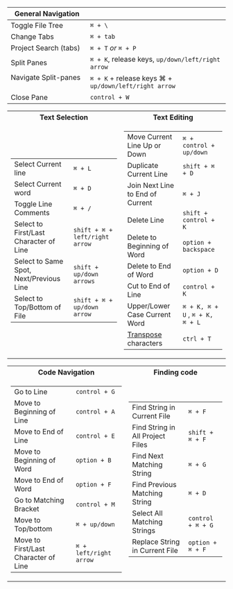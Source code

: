 |General Navigation||
|--|--|
|Toggle File Tree|`⌘ + \` |
|Change Tabs|`⌘ + tab`|
|Project Search (tabs)| `⌘ + T` *or* `⌘ + P` |
|Split Panes|`⌘ + K`, release keys, `up/down/left/right arrow`|
|Navigate Split-panes ‎ ‎ ‎ ‎ ‎ ‎ ‎ ‎ ‎ ‎ ‎ ‎‎|`⌘ + K` + release keys ⌘ + `up/down/left/right arrow`|
|Close Pane|`control + W`|


<table>
<tr><th>Text Selection</th><th>Text Editing</th></tr>
<tr><td>

|||
|--|--|
|Select Current line|`⌘ + L`|
|Select Current word|`⌘ + D`|
|Toggle Line Comments|`⌘ + /`|
|Select to First/Last Character of Line|`shift + ⌘ + left/right arrow`|
|Select to Same Spot, Next/Previous Line ‎ ‎|`shift + up/down arrows`|
|Select to Top/Bottom of File|`shift + ⌘ + up/down arrow`|


</td><td>

|||
|--|--|
|Move Current Line Up or Down|`⌘ + control + up/down`|
|Duplicate Current Line|`shift + ⌘ + D`|
|Join Next Line to End of Current ‎ ‎ ‎ ‎ ‎ ‎ ‎ ‎ ‎ ‎ ‎|`⌘ + J`|
|Delete Line|`shift + control + K`|
|Delete to Beginning of Word|`option + backspace`|
|Delete to End of Word|`option + D`|
|Cut to End of Line|`control + K`|
|Upper/Lower Case Current Word|`⌘ + K, ⌘ + U` , `⌘ + K, ⌘ + L`|
|[Transpose](https://discuss.atom.io/t/why-do-we-need-feature-like-transpose-character/18090) characters |`ctrl + T`|

</td></tr> </table>

<table>
<tr><th>Code Navigation</th><th>Finding code</th></tr>
<tr><td>

|||
|--|--|
|Go to Line|`control + G`|
|Move to Beginning of Line|`control + A`|
|Move to End of Line| `control + E`|
|Move to Beginning of Word|`option + B`|
|Move to End of Word|`option + F`|
|Go to Matching Bracket|`control + M`|
|Move to Top/bottom|`⌘ + up/down`|
|Move to First/Last Character of Line ‎ ‎ ‎|`⌘ + left/right arrow`|

</td><td>

|||
|--|--|
|Find String in Current File|`⌘ + F`|
|Find String in All Project Files|`shift + ⌘ + F`|
|Find Next Matching String|`⌘ + G`|
|Find Previous Matching String ‎ ‎ ‎ ‎ ‎ ‎ ‎ ‎ ‎ ‎ ‎ ‎ ‎ ‎ ‎|`⌘ + D`|
|Select All Matching Strings|`control + ⌘ + G`|
|Replace String in Current File|`option + ⌘ + F`|

</td></tr> </table>
